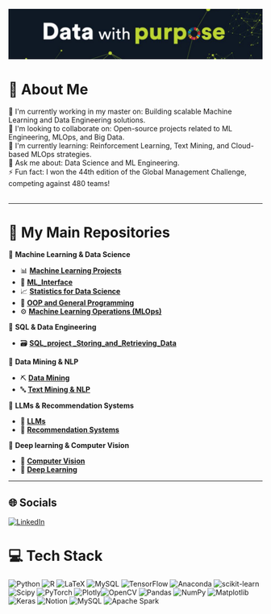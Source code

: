 ![Banner](image.png)

# 💫 About Me
🔭 I'm currently working in my master on: Building scalable Machine Learning and Data Engineering solutions.<br>🤝 I'm looking to collaborate on: Open-source projects related to ML Engineering, MLOps, and Big Data.<br>🌱 I'm currently learning: Reinforcement Learning, Text Mining, and Cloud-based MLOps strategies.<br>💬 Ask me about: Data Science and ML Engineering.<br>⚡ Fun fact: I won the 44th edition of the Global Management Challenge, competing against 480 teams!<br><br>

---

# 📂 **My Main Repositories**  

🔹 **Machine Learning & Data Science**  
- 📊 [**Machine Learning Projects**](https://github.com/jorgemiguelcordeiro/Machine-Learning-Projects) 
- 🤖 [**ML_Interface**](https://github.com/jorgemiguelcordeiro/ML_Interface) 
- 📈 [**Statistics for Data Science**](https://github.com/jorgemiguelcordeiro/Statistics-for-Data-Science)
- 🐍 [**OOP and General Programming**](https://github.com/jorgemiguelcordeiro/OOP-and-General-Programming)
- ⚙️ [**Machine Learning Operations (MLOps)**](https://github.com/jorgemiguelcordeiro/Machine-Learning-Operations-MLOps-/tree/main)

🔹 **SQL & Data Engineering**  
- 🗃️ [**SQL_project _Storing_and_Retrieving_Data**](https://github.com/jorgemiguelcordeiro/SQL-project-Storing-and-Retrieving-Data-) 

🔹 **Data Mining & NLP**  
- ⛏️ [**Data Mining**](https://github.com/jorgemiguelcordeiro/Data-Mining)
- 🔤 [**Text Mining & NLP**](https://github.com/jorgemiguelcordeiro/Text-Mining-NLP)
  
🔹 **LLMs & Recommendation Systems**  
- 🤖 [**LLMs**](https://github.com/jorgemiguelcordeiro/LLMs)
- 🤖 [**Recommendation Systems**](https://github.com/jorgemiguelcordeiro/Recommendation-Systems)
  
🔹 **Deep learning & Computer Vision** 
- 👀 [**Computer Vision**](https://github.com/jorgemiguelcordeiro/Computer-vision)
- 👀 [**Deep Learning**](https://github.com/jorgemiguelcordeiro/Deep-Learning)

---

## 🌐 Socials
[![LinkedIn](https://img.shields.io/badge/LinkedIn-%230077B5.svg?logo=linkedin&logoColor=white)](https://www.linkedin.com/in/jmcordeiro/)

# 💻 Tech Stack
![Python](https://img.shields.io/badge/python-3670A0?style=for-the-badge&logo=python&logoColor=ffdd54) ![R](https://img.shields.io/badge/r-%23276DC3.svg?style=for-the-badge&logo=r&logoColor=white) ![LaTeX](https://img.shields.io/badge/latex-%23008080.svg?style=for-the-badge&logo=latex&logoColor=white) ![MySQL](https://img.shields.io/badge/mysql-4479A1.svg?style=for-the-badge&logo=mysql&logoColor=white) ![TensorFlow](https://img.shields.io/badge/TensorFlow-%23FF6F00.svg?style=for-the-badge&logo=TensorFlow&logoColor=white) ![Anaconda](https://img.shields.io/badge/Anaconda-%2344A833.svg?style=for-the-badge&logo=anaconda&logoColor=white) ![scikit-learn](https://img.shields.io/badge/scikit--learn-%23F7931E.svg?style=for-the-badge&logo=scikit-learn&logoColor=white) ![Scipy](https://img.shields.io/badge/SciPy-%230C55A5.svg?style=for-the-badge&logo=scipy&logoColor=%white) ![PyTorch](https://img.shields.io/badge/PyTorch-%23EE4C2C.svg?style=for-the-badge&logo=PyTorch&logoColor=white) ![Plotly](https://img.shields.io/badge/Plotly-%233F4F75.svg?style=for-the-badge&logo=plotly&logoColor=white)![OpenCV](https://img.shields.io/badge/opencv-%23white.svg?style=for-the-badge&logo=opencv&logoColor=white)
![Pandas](https://img.shields.io/badge/pandas-%23150458.svg?style=for-the-badge&logo=pandas&logoColor=white) ![NumPy](https://img.shields.io/badge/numpy-%23013243.svg?style=for-the-badge&logo=numpy&logoColor=white) ![Matplotlib](https://img.shields.io/badge/Matplotlib-%23ffffff.svg?style=for-the-badge&logo=Matplotlib&logoColor=black) ![Keras](https://img.shields.io/badge/Keras-%23D00000.svg?style=for-the-badge&logo=Keras&logoColor=white)
![Notion](https://img.shields.io/badge/Notion-%23000000.svg?style=for-the-badge&logo=notion&logoColor=white)
![MySQL](https://img.shields.io/badge/mysql-4479A1.svg?style=for-the-badge&logo=mysql&logoColor=white)
![Apache Spark](https://img.shields.io/badge/Apache%20Spark-FDEE21?style=flat-square&logo=apachespark&logoColor=black)
